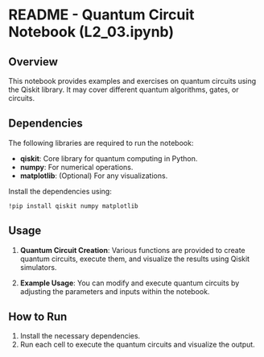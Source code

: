
# README - Quantum Circuit Notebook (L2_03.ipynb)

## Overview
This notebook provides examples and exercises on quantum circuits using the Qiskit library. It may cover different quantum algorithms, gates, or circuits.

## Dependencies
The following libraries are required to run the notebook:
- **qiskit**: Core library for quantum computing in Python.
- **numpy**: For numerical operations.
- **matplotlib**: (Optional) For any visualizations.

Install the dependencies using:
```
!pip install qiskit numpy matplotlib
```

## Usage
1. **Quantum Circuit Creation**:
   Various functions are provided to create quantum circuits, execute them, and visualize the results using Qiskit simulators.

2. **Example Usage**:
   You can modify and execute quantum circuits by adjusting the parameters and inputs within the notebook.

## How to Run
1. Install the necessary dependencies.
2. Run each cell to execute the quantum circuits and visualize the output.
